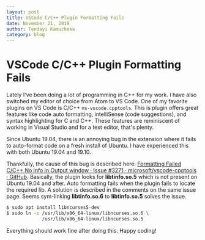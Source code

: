 ```yaml
---
layout: post
title: VSCode C/C++ Plugin Formatting Fails 
date: November 21, 2019
author: Tendayi Kamucheka
category: blog
---
```


# VSCode C/C++ Plugin Formatting Fails 

Lately I've been doing a lot of programming in C++ for my work. I have also switched my editor of choice from Atom to VS Code. One of my favorite plugins on VS Code is C/C++ `ms-vscode.cpptools`. This is plugin offers great features like code auto formatting, intelliSense (code suggestions), and syntax highlighting for C and C++. These features are reminiscent of working in Visual Studio and for a text editor, that's plenty.

Since Ubuntu 19.04, there is an annoying bug in the extension where it fails to auto-format code on a fresh install of Ubuntu. I have experienced this with both Ubuntu 19.04 and 19.10.

Thankfully, the cause of this bug is described here: [Formatting Failed C/C++ No info in Output window · Issue #3271 · microsoft/vscode-cpptools · GitHub](https://github.com/Microsoft/vscode-cpptools/issues/3271). Basically, the plugin looks for __libtinfo.so.5__ which is not present on Ubuntu 19.04 and after. Auto formatting fails when the plugin fails to locate the required lib. A solution is described in the comments on the same issue page. Seems sym-linking __libtinfo.so.6__ to __libtinfo.so.5__ solves the issue.

```  bash
$ sudo apt install libncurses5-dev
$ sudo ln -s /usr/lib/x86_64-linux/libncurses.so.6 \
             /usr/lib/x86_64-linux/libncurses.so.5
```

Everything should work fine after doing this. Happy coding!